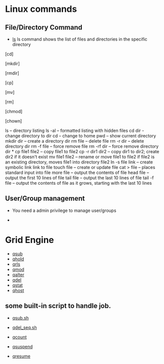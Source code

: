 # Linux commands

## File/Directory Command

- [ls](http://man7.org/linux/man-pages/man1/ls.1.html) ls command shows the list of files and directories in the specific directory

[cd]

[mkdir]

[rmdir]

[cp]

[mv]

[rm]

[chmod]

[chown]

ls – directory listing
ls -al – formatted listing with hidden files
cd dir - change directory to dir
cd – change to home
pwd – show current directory
mkdir dir – create a directory dir
rm file – delete file
rm -r dir – delete directory dir
rm -f file – force remove file
rm -rf dir – force remove directory dir *
cp file1 file2 – copy file1 to file2
cp -r dir1 dir2 – copy dir1 to dir2; create dir2 if it
doesn't exist
mv file1 file2 – rename or move file1 to file2
if file2 is an existing directory, moves file1 into
directory file2
ln -s file link – create symbolic link link to file
touch file – create or update file
cat > file – places standard input into file
more file – output the contents of file
head file – output the first 10 lines of file
tail file – output the last 10 lines of file
tail -f file – output the contents of file as it
grows, starting with the last 10 lines



## User/Group management

- You need a admin privilege to manage user/groups

-

#


# Grid Engine

- [qsub]()
- [qhold]()
- [qrls]()
- [qmod]()
- [qalter]()
- [qdel]()
- [qstat]()
- [qhost]()

## some built-in script to handle job.

- [qsub.sh](./gridEngine/qsub)

- [qdel_seq.sh](./gridEngine/qdel_seq)

- [qcount](./gridEngine/qcount)

- [qsuspend](./gridEngine/qsuspend)

- [qresume](./gridEngine/qresume)

## 

##
